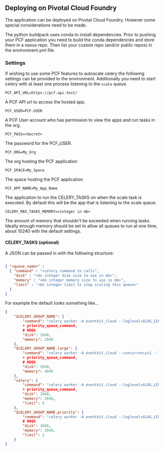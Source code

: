 ## Deploying on Pivotal Cloud Foundry

The application can be deployed on Pivotal Cloud Foundry.  However some special considerations need to be made. 

The python buildpack uses conda to install dependencies.  Prior to pushing your PCF application you need to build the
conda dependencies and store them in a nexus repo.  Then list your custom repo (and/or public repos) in the 
environment.yml file.  

### Settings

If wishing to use some PCF features to autoscale celery the following settings can be provided to the environment. 
Additionally you need to start celery with at least one process listening to the `scale` queue.
```
PCF_API_URL=https://pcf.api.test/
```
A PCF API url to access the hosted app.
```
PCF_USER=PCF.USER
```
A PCF User account who has permission to view the apps and run tasks in the org.

```
PCF_PASS=<Secret>
```
The password for the PCF_USER.

```
PCF_ORG=My_Org
```
The org hosting the PCF application

```
PCF_SPACE=My_Space
```
The space hosting the PCF application

```
PCF_APP_NAME=My_App_Name
```
The application to run the CELERY_TASKS on when the scale task is executed.  By default this will be the 
app that is listening to the scale queue. 

```
CELERY_MAX_TASKS_MEMORY=<integer in mb>
```
The amount of memory that shouldn't be exceeded when running tasks.  Ideally enough memory should be set to allow all 
queues to run at one time, about 10240 with the default settings. 

#### CELERY_TASKS (optional)

A JSON can be passed in with the following structure: 
```json

{ "<queue_name>" : 
  { "command" : "<celery command to call>",
    "disk" : "<An integer disk size to use in mb>",
    "memory" : "<An integer memory size to use in mb>",
    "limit" : "<An integer limit to stop scaling this queue>"
  }
}
```

For example the default looks something like...
```json
{
    "$CELERY_GROUP_NAME": {
        "command": "celery worker -A eventkit_cloud --loglevel=$LOG_LEVEL -n worker@%h -Q $CELERY_GROUP_NAME "
        + priority_queue_command,
        # NOQA
        "disk": 2048,
        "memory": 2048
    },
    "$CELERY_GROUP_NAME.large": {
        "command": "celery worker -A eventkit_cloud --concurrency=1 --loglevel=$LOG_LEVEL -n large@%h -Q $CELERY_GROUP_NAME.large "  # NOQA
        + priority_queue_command,
        # NOQA
        "disk": 2048,
        "memory": 4096
    },
    "celery": {
        "command": "celery worker -A eventkit_cloud --loglevel=$LOG_LEVEL -n celery@%h -Q celery "
        + priority_queue_command,
        "disk": 2048,
        "memory": 2048,
        "limit": 6
    },
    "$CELERY_GROUP_NAME.priority": {
        "command": "celery worker -A eventkit_cloud --loglevel=$LOG_LEVEL -n priority@%h -Q $CELERY_GROUP_NAME.priority",  # NOQA
        # NOQA
        "disk": 2048,
        "memory": 2048,
        "limit": 2
    }
}
```
